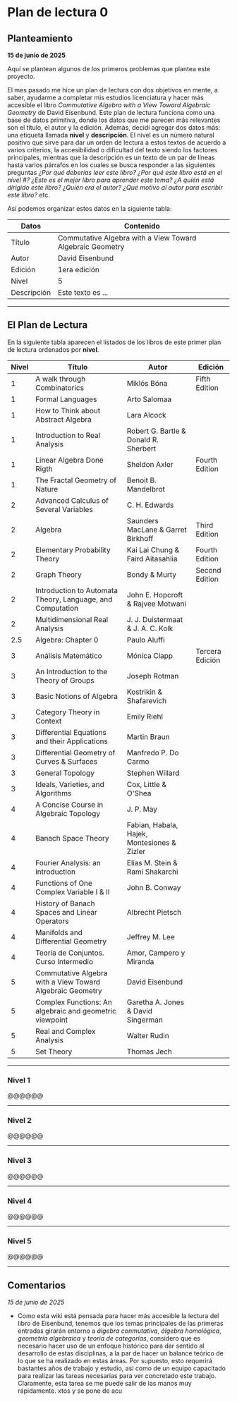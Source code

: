 # Plan de lectura 0

## Planteamiento

**15 de junio de 2025**

Aquí se plantean algunos de los primeros problemas que plantea este proyecto.

El mes pasado me hice un plan de lectura con dos objetivos en mente, a saber, ayudarme a completar mis estudios licenciatura y hacer más accesible el libro _Commutative Algebra with a View Toward_ 
_Algebraic Geometry_ de David Eisenbund. Este plan de lectura funciona como una base de datos primitiva, donde los datos que me parecen más relevantes son el título, el autor y la edición. Además,
decidí agregar dos datos más: una etiqueta llamada **nivel** y **descripción**. El nivel es un número natural positivo que sirve para dar un orden de lectura a estos textos de acuerdo a 
varios criterios, la accesibilidad o dificultad del texto siendo los factores principales, mientras que la descripción es un texto de un par de líneas hasta varios párrafos en los cuales se busca responder
a las siguientes preguntas _¿Por qué deberías leer este libro? ¿Por qué este libro está en el nivel #? ¿Este es el mejor libro para aprender este tema? ¿A quién está dirigido este libro? ¿Quién era el autor?_ 
_¿Qué motivo al autor para escribir este libro?_ etc. 

Así podemos organizar estos datos en la siguiente tabla:

| Datos | Contenido |
|--|--|
| Título | Commutative Algebra with a View Toward Algebraic Geometry |
| Autor | David Eisenbund |
| Edición | 1era edición |
| Nivel | 5 |
| Descripción | Este texto es ... |

---

## El Plan de Lectura

En la siguiente tabla aparecen el listados de los libros de este primer plan de lectura ordenados por **nivel**.

| Nivel | Título | Autor | Edición |
|--|--|--|--|
| 1 | A walk through Combinatorics | Miklós Bóna | Fifth Edition |
| 1 | Formal Languages | Arto Salomaa |  |
| 1 | How to Think about Abstract Algebra  | Lara Alcock |  |
| 1 | Introduction to Real Analysis | Robert G. Bartle & Donald R. Sherbert |  |
| 1 | Linear Algebra Done Rigth | Sheldon Axler | Fourth Edition |
| 1 | The Fractal Geometry of Nature | Benoit B. Mandelbrot |  |
| 2 | Advanced Calculus of Several Variables | C. H. Edwards |  |
| 2 | Algebra | Saunders MacLane & Garret Birkhoff | Third Edition |
| 2 | Elementary Probability Theory | Kai Lai Chung & Faird Aitasahlia | Fourth Edition |
| 2 | Graph Theory | Bondy & Murty | Second Edition |
| 2 | Introduction to Automata Theory, Language, and Computation | John E. Hopcroft & Rajvee Motwani |  |
| 2 | Multidimensional Real Analysis | J. J. Duistermaat & J. A. C. Kolk |  |
| 2.5 | Algebra: Chapter 0 | Paulo Aluffi |  |
| 3 | Análisis Matemático | Mónica Clapp | Tercera Edición |
| 3 | An Introduction to the Theory of Groups | Joseph Rotman |  |
| 3 | Basic Notions of Algebra | Kostrikin & Shafarevich |  |
| 3 | Category Theory in Context | Emily Riehl |  |
| 3 | Differential Equations and their Applications | Martin Braun |  |
| 3 | Differential Geometry of Curves & Surfaces | Manfredo P. Do Carmo |  |
| 3 | General Topology | Stephen Willard |  |
| 3 | Ideals, Varieties, and Algorithms | Cox, Little & O'Shea |  |
| 4 | A Concise Course in Algebraic Topology | J. P. May |  |
| 4 | Banach Space Theory | Fabian, Habala, Hajek, Montesiones & Zizler |  |
| 4 | Fourier Analysis: an introduction | Elias M. Stein & Rami Shakarchi |  |
| 4 | Functions of One Complex Variable I & II | John B. Conway |  |
| 4 | History of Banach Spaces and Linear Operators | Albrecht Pietsch |  |
| 4 | Manifolds and Differential Geometry | Jeffrey M. Lee |  |
| 4 | Teoría de Conjuntos. Curso Intermedio | Amor, Campero y Miranda |  |
| 5 | Commutative Algebra with a View Toward Algebraic Geometry | David Eisenbund |  |
| 5 | Complex Functions: An algebraic and geometric viewpoint | Garetha A. Jones & David Singerman |  |
| 5 | Real and Complex Analysis | Walter Rudin |  |
| 5 | Set Theory | Thomas Jech |  |

---

### Nivel 1

@@@@@@

---

### Nivel 2

@@@@@@


---

### Nivel 3

@@@@@@


---

### Nivel 4

@@@@@@

---

### Nivel 5

@@@@@@

---

## Comentarios 

_15 de junio de 2025_

- Como esta wiki está pensada para hacer más accesible la lectura del libro de Eisenbund, tenemos que los temas principales de las primeras entradas girarán entorno a _álgebra conmutativa_, _álgebra_
_homológica_, _geometría algebraica_ y  _teoría de categorías_, considero que es necesario hacer uso de un enfoque histórico para dar sentido al desarrollo de estas disciplinas, a la par de hacer un
balance teórico de lo que se ha realizado en estas áreas. Por supuesto, esto requerirá bastantes años de trabajo y estudio, así como de un equipo capacitado para realizar las tareas necesarias para ver
concretado este trabajo. Claramente, esta tarea se me puede salir de las manos muy rápidamente. 
 xtos y se pone de acu